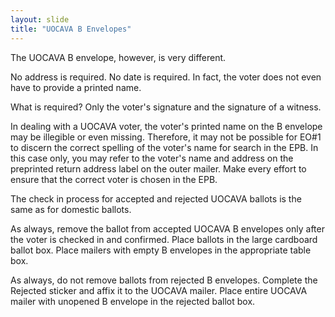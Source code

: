 ```yaml
---
layout: slide
title: "UOCAVA B Envelopes"
---
```

The UOCAVA B envelope, however, is very different.
  
No address is required.  No date is required.  In fact, the voter does not even have to provide a printed name.

What is required?  Only the voter's signature and the signature of a witness.
  
In dealing with a UOCAVA voter, the voter's printed name on the B envelope may be illegible or even missing.  Therefore, it may not be possible for EO#1 to discern the correct spelling of the voter's name for search in the EPB.  In this case only, you may refer to the voter's name and address on the preprinted return address label on the outer mailer.  Make every effort to ensure that the correct voter is chosen in the EPB.

The check in process for accepted and rejected UOCAVA ballots is the same as for domestic ballots.

As always, remove the ballot from accepted UOCAVA B envelopes only after the voter is checked in and confirmed.  Place ballots in the large cardboard ballot box.  Place mailers with empty B envelopes in the appropriate table box.

As always, do not remove ballots from rejected B envelopes. Complete the Rejected sticker and affix it to the UOCAVA mailer. Place entire UOCAVA mailer with unopened B envelope in the rejected ballot box.

